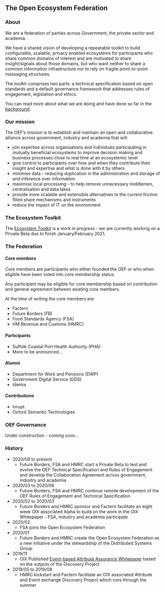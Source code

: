 ## The Open Ecosystem Federation

### About

We are a federation of parties across Government, the private sector and academia.

We have a shared vision of developing a repeatable toolkit to build configurable, scalable, privacy enabled ecosystems for participants who share common domains of interest and are motivated to share insight/signals about those domains, but who want neither to share a common information infrastructure nor to rely on fragile point-to-point messaging structures.

The toolkit comprises two parts: a technical specification based on open standards and a default governance framework that addresses rules of engagement, legislation and ethics.

You can read more about what we are doing and have done so far in the [background](background.md).

### Our mission

The OEF’s mission is to establish and maintain an open and collaborative alliance across government, industry and academia that will:

* join expertise across organisations and individuals participating in mutually beneficial ecosystems to improve decision making and business processes close to real time at an ecosystemic level
* give control to participants over how and when they contribute their insight and expertise and what is done with it by others
* minimise data - reducing duplication in the administration and storage of and inference over information
* maximise local processing - to help remove unnecessary middlemen, centralisation and data lakes
* provide more scalable and extensible alternatives to the current friction filled share mechanisms and instruments
* reduce the impact of IT on the environment

### The Ecosystem Toolkit

The [Ecosystem Toolkit](ecosystem-toolkit) is a work in progress - we are currently working on a Private Beta due to finish January/February 2021.

### The Federation

#### Core members

Core members are participants who either founded the OEF or who when eligible have been voted into core membership status.

Any participant may be eligible for core membership based on contribution and general agreement between existing core members.

At the time of writing the core members are:

* Factern
* Future Borders (FB)
* Food Standards Agency (FSA)
* HM Revenue and Customs (HMRC)

#### Participants

* Suffolk Coastal Port Health Authority (PHA)
* More to be announced...

#### Alumni

* Department for Work and Pensions (DWP)
* Government Digital Service (GDS)
* Idemia

#### Contributions

* Inrupt
* Oxford Semantic Technologies

### OEF Governance

Under construction - coming soon...

### History

* 2020/09 to present
  * Future Borders, FSA and HMRC start a Private Beta to test and evolve the OEF Technical Specification and Rules of Engagement and develop the Collaboration Agreement across government, industry and academia
* 2020/03 to 2020/06
  * Future Borders, FSA and HMRC continue remote development of the OEF Rules of Engagement and Technical Specification
* 2020/02 to 2020/03
  * Future Borders and HMRC sponsor and Factern facilitate an eight week OIX associated Alpha to build on the work in the OIX Whitepaper - FSA, industry and  academia participate
* 2020/02
  * FSA joins the Open Ecosystem Federation
* 2020/01
  * Future Borders and HMRC create the Open Ecosystem Federation as a new initiative under the stewardship of the Distributed Systems Group
* 2019/11
  * OIX Published [Event-based Attribute Assurance Whitepaper](https://openidentityexchange.org/wp-content/uploads/2019/11/191101-Building-a-Trusted-Environment-Whitepaper-FINAL.pdf) based on the outputs of the Discovery Project
* 2019/05 to 2019/08
  * HMRC kickstart and Factern facilitate an OIX associated Attribute and Event exchange Discovery Project which runs through the summer
